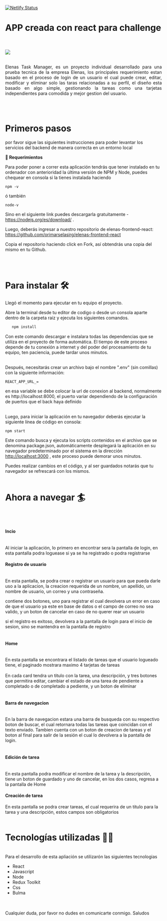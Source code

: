[![Netlify Status](https://api.netlify.com/api/v1/badges/a84eb33f-cc67-4575-84fe-67a797069211/deploy-status)](https://app.netlify.com/sites/cute-beijinho-a64cd6/deploys)
# APP creada con react para challenge
<br/>
<br/>
<img src ='https://www.elenas.co/co/wp-content/uploads/2022/09/elenas.png'/>
<br/>
<br/>
<p align="justify"> Elenas Task Manager, es un proyecto individual desarrollado para una prueba tecnica de la empresa Elenas, los principales requerimiento estan basado en el proceso de login de un usuario el cual puede crear, editar, modificar y eliminar solo las taras relacionadas a su perfil, el diseño esta basado en algo simple, gestionando la tareas como una tarjetas independientes para comodida y mejor gestion del usuario.</p> 

<br/>
<br/>
<h1>Primeros pasos</h1>

por favor sigue las siguientes instrucciones para poder levantar los servicios del backend de manera correcta en un entorno local

**📑  Requerimientos**

Para poder poner a correr esta aplicación tendrás que tener instalado en tu ordenador con anterioridad la última versión de NPM y Node, puedes chequear en consola si la tienes instalada haciendo 

```
npm -v
```
ó también

``` 
node-v
```

Sino en el siguiente link puedes descargarla gratuitamente - <https://nodejs.org/es/download/> .

Luego, deberás ingresar a nuestro repositorio de elenas-frontend-react:
https://github.com/orimarselasirg/elenas-frontend-react

Copia el repositorio haciendo click en Fork, así obtendrás una copia del mismo en tu Github.

<br>
<br>
<h1>Para instalar 🛠 </h1>

Llegó el momento para ejecutar en tu equipo el proyecto.

Abre la terminal desde tu editor de codigo o desde un consola aparte dentro de la carpeta raiz y ejecuta los siguientes comandos.
```sh
   npm install
```

Con este comando descargar e instalara todas las dependencias que se utiliza en el proyecto de forma automática. El tiempo de este proceso depende de tu conexión a internet y del poder del procesamiento de tu equipo, ten paciencia, puede tardar unos minutos.

<br>
Después, necesitarás crear un archivo bajo el nombre ".env" (sin comillas) con la siguiente información:

```
REACT_APP_URL_=

```
en esa variable se debe colocar la url de conexion al backend, normalmente es http://localhost:8000, el puerto variar dependiendo de la configuración de puertos que el back haya definido
<br/>
<br/>


Luego, para iniciar la aplicación en tu navegador deberás ejecutar la siguiente línea de código en consola:

```
npm start
```

Este comando busca y ejecuta los scripts contenidos en el archivo que se denomina package.json, automáticamente desplegará la aplicación en su navegador predeterminado por el sistema en la dirección [http://localhost:3000](http://localhost:3000/) , este proceso puede demorar unos minutos.

Puedes realizar cambios en el código, y al ser guardados notarás que tu navegador se refrescará con los mismos.
<br>
<br>
<h1>Ahora a navegar 🏄</h1>
<br>
<br>
<h4>Incio</h4>
<br>
Al iniciar la aplicación, lo primero en encontrar sera la pantalla de login, en esta pantalla podra loguease si ya se ha registrado o podra registrarse
<h4>Registro de usuario</h4>
<br>
En esta pantalla, se podra crear o registrar un usuario para que pueda darle uso a la aplicacion, la creacion requerida de un nombre, un apellido, un nombre de usuario, un correo y una contraseña.

contiene dos botones, uno para registrar el cual devolvera un error en caso de que el usuario ya este en base de datos o el campo de correo no sea valido, y un boton de cancelar en caso de no querer rear un usuario

si el registro es exitoso, devolvera a la pantalla de login para el inicio de sesion, sino se mantendra en la pantalla de registro
<br>
<br>
<h4>Home</h4>
<br>
En esta pantalla se encontrara el listado de tareas que el usuario logueado tiene, el paginado mostrara maximo 4 tarjetas de tareas
<br>
<br>
En cada card tendra un titulo con la tarea, una descripción, y tres botones que permitira editar, cambiar el estado de una tarea de pendiente a completado o de completado a pediente, y un boton de eliminar
<br>
<br>
<h4>Barra de navegacion</h4>
<br>
En la barra de navegacion estara una barra de busqueda con su respectivo boton de buscar, el cual retornara todas las tareas que coincidan con el texto enviado.
Tambien cuenta con un boton de creacion de tareas y el boton al final para salir de la sesión el cual lo devolvera a la pantalla de login.
<br>
<br>
<h4>Edición de tarea</h4>
<br>
En esta pantalla podra modificar el nombre de la tarea y la descripción, tiene un boton de guardado y uno de cancelar, en los dos casos, regresa a la pantalla de Home
<h4>Creación de tarea</h4>
En esta pantalla se podra crear tareas, el cual requerira de un titulo para la tarea y una descripción, estos campos son obligatorios
<br>
<br>
<h1>Tecnologías utilizadas 👨‍💻</h1>
<br>
Para el desarrollo de esta apliación se utilizarón las siguientes tecnologias

- React
- Javascript
- Node
- Redux Toolkit
- Css
- Bulma

<br/>
<br/>
Cualquier duda, por favor no dudes en comunicarte conmigo. Saludos

